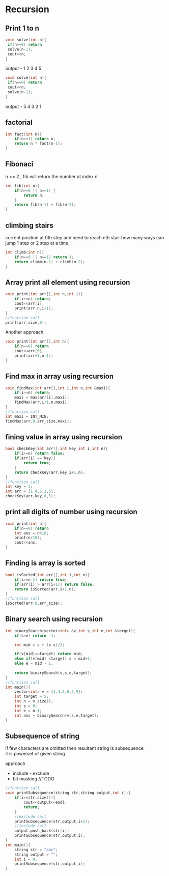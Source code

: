 # Recursion

## Print 1 to n

```cpp
void solve(int n){
 if(n==0) return
 solve(n-1);
 cout<<n;
}
```

output - 1 2 3 4 5

```cpp
void solve(int n){
 if(n==0) return
 cout<<n;
 solve(n-1);
}
```

output - 5 4 3 2 1

## factorial

```cpp
int fact(int n){
    if(n==1) return n;
    return n * fact(n-1);
}
```

## Fibonaci

n >= 2 , fib will return the number at index n

```cpp
int fib(int n){
    if(n==0 || n==1) {
        return n;
    }
    return fib(n-1) + fib(n-2);
}
```

## climbing stairs

current position at 0th step and need to reach nth stair how many ways can jump 1 step or 2 step at a time.

```cpp
int climb(int n){
    if(n==0 || n==1) return 1;
    return climb(n-1) + climb(n-2);
}
```

## Array print all element using recursion

```cpp
void print(int arr[],int n,int i){
    if(i>=n) return;
    cout<<arr[i];
    print(arr,n,i+1);
}
//function call
print(arr,size,0);
```

Another approach

```cpp
void print(int arr[],int n){
    if(n==0) return
    cout<<arr[0];
    print(arr+1,n-1);
}
```

## Find max in array using recursion

```cpp
void findMax(int arr[],int i,int n,int &maxi){
    if(i>=n) return;
    maxi = max(arr[i],maxi);
    findMax(arr,i+1,n,maxi);
}
//function call
int maxi = INT_MIN;
findMax(arr,0,arr_size,maxi);
```

## fining value in array using recursion

```cpp
bool checkKey(int arr[],int key,int i,int n){
    if(i>=n) return false;
    if(arr[i] == key){
        return true;
    }
    return checkKey(arr,key,i+1,n);
}
//function call
int key = 3;
int arr = [1,4,5,3,6];
checkKey(arr,key,0,5);
```

## print all digits of number using recursion

```cpp
void print(int n){
    if(n==0) return
    int ans = n%10;
    print(n/10);
    cout<<ans;
}
```

## Finding is array is sorted

```cpp
bool isSorted(int arr[],int i,int n){
    if(i>=n-1) return true;
    if(arr[i] > arr[i+1]) return false;
    return isSorted(arr,i+1,n);
}
//function call
isSorted(arr,0,arr_size);
```

## Binary search using recursion

```cpp
int binarySearch(vector<int> &v,int s,int e,int &target){
    if(s>e) return -1;

    int mid = s + (e-s)/2;

    if(v[mid]==target) return mid;
    else if(v[mid] <target) s = mid+1;
    else e = mid - 1;
    
    return binarySearch(v,s,e,target);
}
//function call
int main(){
    vector<int> v = {1,4,5,6,7,9};
    int target = 5;
    int n = v.size();
    int s = 0;
    int e = n-1;
    int ans = binarySearch(v,s,e,target);
}
```

## Subsequence of string

if few characters are omitted  then resultant string is subsequence  
it is powerset of given string

approach

- include - exclude
- bit masking //TODO

```cpp
//function call
void printSubsequence(string str,string output,int i);{
    if(i>=str.size()){
        cout<<output<<endl;
        return;
    }
    //exclude call
    printSubsequence(str,output,i+1);
    //include call
    output.push_back(str[i])
    printSubsequence(str,output,i);
}
int main(){
    string str = "abc";
    string output = "";
    int i = 0;
    printSubsequence(str,output,i);
}
```
